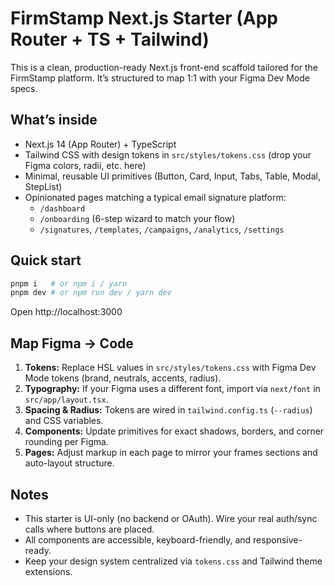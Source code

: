 # FirmStamp Next.js Starter (App Router + TS + Tailwind)

This is a clean, production-ready Next.js front-end scaffold tailored for the FirmStamp platform. It’s structured to map 1:1 with your Figma Dev Mode specs.

## What’s inside
- Next.js 14 (App Router) + TypeScript
- Tailwind CSS with design tokens in `src/styles/tokens.css` (drop your Figma colors, radii, etc. here)
- Minimal, reusable UI primitives (Button, Card, Input, Tabs, Table, Modal, StepList)
- Opinionated pages matching a typical email signature platform:
  - `/dashboard`
  - `/onboarding` (6-step wizard to match your flow)
  - `/signatures`, `/templates`, `/campaigns`, `/analytics`, `/settings`

## Quick start
```bash
pnpm i   # or npm i / yarn
pnpm dev # or npm run dev / yarn dev
```

Open http://localhost:3000

## Map Figma → Code
1. **Tokens:** Replace HSL values in `src/styles/tokens.css` with Figma Dev Mode tokens (brand, neutrals, accents, radius).
2. **Typography:** If your Figma uses a different font, import via `next/font` in `src/app/layout.tsx`.
3. **Spacing & Radius:** Tokens are wired in `tailwind.config.ts` (`--radius`) and CSS variables.
4. **Components:** Update primitives for exact shadows, borders, and corner rounding per Figma.
5. **Pages:** Adjust markup in each page to mirror your frames sections and auto-layout structure.

## Notes
- This starter is UI-only (no backend or OAuth). Wire your real auth/sync calls where buttons are placed.
- All components are accessible, keyboard-friendly, and responsive-ready.
- Keep your design system centralized via `tokens.css` and Tailwind theme extensions.
